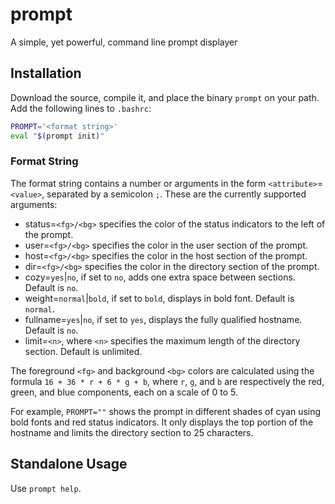 # prompt
A simple, yet powerful, command line prompt displayer

## Installation ##

Download the source, compile it, and place the binary `prompt` on your path. Add the following lines to `.bashrc`:

``` bash
PROMPT='<format string>'
eval "$(prompt init)"
```

### Format String ###

The format string contains a number or arguments in the form `<attribute>`=`<value>`, separated by a semicolon `;`. These are the currently supported arguments:

* status=`<fg>/<bg>` specifies the color of the status indicators to the left of the prompt.
* user=`<fg>/<bg>` specifies the color in the user section of the prompt.
* host=`<fg>/<bg>` specifies the color in the host section of the prompt.
* dir=`<fg>/<bg>` specifies the color in the directory section of the prompt.
* cozy=`yes`|`no`, if set to `no`, adds one extra space between sections. Default is `no`.
* weight=`normal`|`bold`, if set to `bold`, displays in bold font. Default is `normal`.
* fullname=`yes`|`no`, if set to `yes`, displays the fully qualified hostname. Default is `no`.
* limit=`<n>`, where `<n>` specifies the maximum length of the directory section. Default is unlimited.

The foreground `<fg>` and background `<bg>` colors are calculated using the formula `16 + 36 * r + 6 * g + b`, where `r`, `g`, and `b` are respectively the red, green, and blue components, each on a scale of 0 to 5.

For example, `PROMPT=""` shows the prompt in different shades of cyan using bold fonts and red status indicators. It only displays the top portion of the hostname and limits the directory section to 25 characters.

## Standalone Usage ##

Use `prompt help`.
